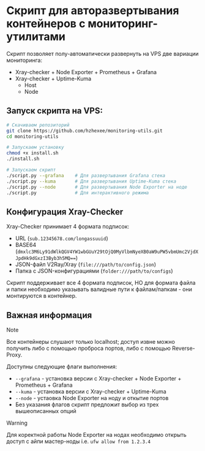 # Скрипт для авторазвертывания контейнеров с мониторинг-утилитами

Скрипт позволяет полу-автоматически развернуть на VPS две вариации мониторинга:

- Xray-checker + Node Exporter + Prometheus + Grafana
- Xray-checker + Uptime-Kuma
  - Host
  - Node

## Запуск скрипта на VPS:

```bash
# Скачиваем репозиторий
git clone https://github.com/hzhexee/monitoring-utils.git
cd monitoring-utils

# Запускаем установку
chmod +x install.sh
./install.sh

# Запускаем скрипт
./script.py --grafana    # Для развертывания Grafana стека
./script.py --kuma       # Для развертывания Uptime-Kuma стека  
./script.py --node       # Для развертывания Node Exporter на ноде
./script.py              # Для интерактивного режима
```



## Конфигурация Xray-Checker

Xray-Checker принимает 4 формата подписок:
- URL (`sub.12345678.com/longassuuid`)
- BASE64 (`dmxlc3M6Ly91dWlkQGV4YW1wbGUuY29tOjQ0MyVlbmNyeXB0aW9uPW5vbmUmc2VjdXJpdHk9dGxzI3Byb3h5MQ==`)
- JSON-файл V2Ray/Xray (`file:///path/to/config.json`) 
- Папка с JSON-конфигурациями (`folder:///path/to/configs`)

Скрипт поддерживает все 4 формата подписок, НО для формата файла и папки необходимо указывать валидные пути к файлам/папкам - они монтируются в контейнер.

## Важная информация

> [!NOTE]
> Все контейнеры слушают только localhost; доступ извне можно получить либо с помощью проброса портов, либо с помощью Reverse-Proxy.

Доступны следующие флаги выполнения:

- `--grafana` - установка версии с Xray-checker + Node Exporter + Prometheus + Grafana
- `--kuma` - установка версии с Xray-checker + Uptime-Kuma
- `--node` - устаовка Node Exporter на ноду и откытие портов
- Без указания флагов скрипт предложит выбор из трех вышеописанных опций 

> [!WARNING]
Для коректной работы Node Exporter на нодах необходимо открыть доступ с айпи мастер-ноды
i.e. `ufw allow from 1.2.3.4` 

